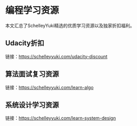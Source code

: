 # 编程学习资源
本文汇总了SchelleyYuki精选的优质学习资源以及独家折扣福利。

## Udacity折扣
链接：<a href="https://schelleyyuki.com/udacity-discount" target="_blank">https://schelleyyuki.com/udacity-discount</a>

## 算法面试复习资源
链接：<a href="https://schelleyyuki.com/learn-algo" target="_blank">https://schelleyyuki.com/learn-algo</a>

## 系统设计学习资源
链接：<a href="https://schelleyyuki.com/learn-system-design" target="_blank">https://schelleyyuki.com/learn-system-design</a>

